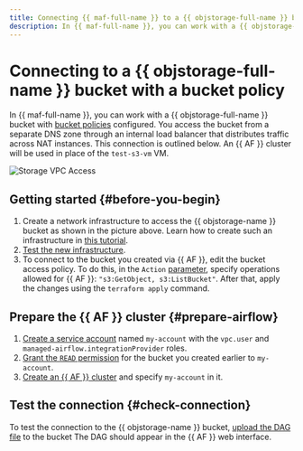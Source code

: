 ```yaml
---
title: Connecting {{ maf-full-name }} to a {{ objstorage-full-name }} bucket with a bucket policy
description: In {{ maf-full-name }}, you can work with a {{ objstorage-full-name }} bucket with bucket policies configured.
---
```


# Connecting to a {{ objstorage-full-name }} bucket with a bucket policy

In {{ maf-full-name }}, you can work with a {{ objstorage-full-name }} bucket with [bucket policies](../../storage/security/policy.md) configured. You access the bucket from a separate DNS zone through an internal load balancer that distributes traffic across NAT instances. This connection is outlined below. An {{ AF }} cluster will be used in place of the `test-s3-vm` VM.

![Storage VPC Access](../../_assets/managed-airflow/storage-vpc-access-maf.svg)

## Getting started {#before-you-begin}

1. Create a network infrastructure to access the {{ objstorage-name }} bucket as shown in the picture above. Learn how to create such an infrastructure in [this tutorial](../../storage/tutorials/storage-vpc-access.md).
1. [Test the new infrastructure](../../vpc/tutorials/storage-vpc-access.md#check). 
1. To connect to the bucket you created via {{ AF }}, edit the bucket access policy. To do this, in the `Action` [parameter](https://github.com/yandex-cloud-examples/yc-s3-private-endpoint/blob/bb65c064061c4b8ccdef96bb7b4b180acab55f72/bucket.tf#L23), specify operations allowed for {{ AF }}: `"s3:GetObject, s3:ListBucket"`. After that, apply the changes using the `terraform apply` command.

## Prepare the {{ AF }} cluster {#prepare-airflow}

1. [Create a service account](../../iam/operations/sa/create.md) named `my-account` with the `vpc.user` and `managed-airflow.integrationProvider` roles.
1. [Grant the `READ` permission](../../storage/operations/buckets/edit-acl.md) for the bucket you created earlier to `my-account`.
1. [Create an {{ AF }} cluster](cluster-create.md) and specify `my-account` in it.

## Test the connection {#check-connection}

To test the connection to the {{ objstorage-name }} bucket, [upload the DAG file](upload-dags.md) to the bucket The DAG should appear in the {{ AF }} web interface.
